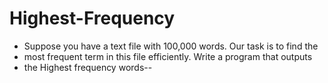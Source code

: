 # Highest-Frequency
* Suppose you have a text file with 100,000 words. Our task is to find the
* most frequent term in this file efficiently. Write a program that outputs
* the Highest frequency words--